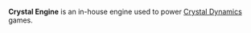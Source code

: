 **Crystal Engine** is an in-house engine used to power [Crystal Dynamics](https://crystald.com/) games.